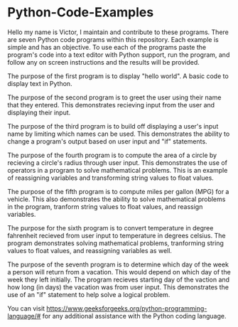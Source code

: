 # Python-Code-Examples
  Hello my name is Victor, I maintain and contribute to these programs.
There are seven Python code programs within this repository. Each example is simple and has an objective. To use each of the programs paste the program's code into a text editor with Python support, run the program, and follow any on screen instructions and the results will be provided.<br> 

  The purpose of the first program is to display "hello world". A basic code to display text in Python.<br>
  
  The purpose of the second program is to greet the user using their name that they entered. This demonstrates recieving input from the user and displaying their input.<br>
  
  The purpose of the third program is to build off displaying a user's input name by limiting which names can be used. This demonstrates the ability to change a program's output based on user input and "if" statements.<br> 

  The purpose of the fourth program is to compute the area of a circle by recieving a circle's radius through user input. This demonstrates the use of operators in a program to solve mathematical problems. This is an example of reassigning variables and transforming string values to float values.<br>

  The purpose of the fifth program is to compute miles per gallon (MPG) for a vehicle. This also demonstrates the ability to solve mathematical problems in the program, tranform string values to float values, and reassign variables.<br>

  The purpose for the sixth program is to convert temperature in degree fahrenheit recieved from user input to temperature in degrees celsius. The program demonstrates solving mathematical problems, tranforming string values to float values, and reassigning variables as well.<br>

  The purpose of the seventh program is to determine which day of the week a person will return from a vacation. This would depend on which day of the week they left initially. The program recieves starting day of the vaction and how long (in days) the vacation was from user input. This demonstrates the use of an "if" statement to help solve a logical problem.<br>

You can visit https://www.geeksforgeeks.org/python-programming-language/# for any additional assistance with the Python coding language.
